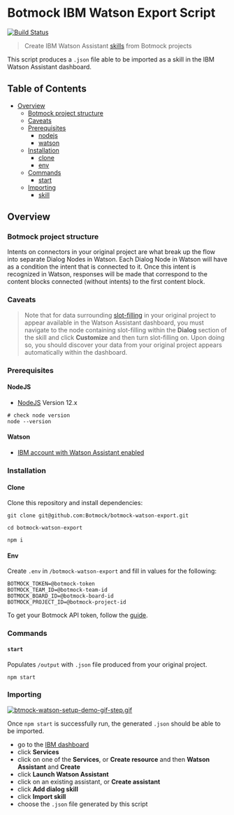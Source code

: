 # Botmock IBM Watson Export Script

[![Build Status](https://dev.azure.com/botmock/botmock-watson-export/_apis/build/status/Botmock.botmock-watson-export?branchName=master)](https://dev.azure.com/botmock/botmock-watson-export/_build/latest?definitionId=5&branchName=master)

> Create IBM Watson Assistant [skills](https://cloud.ibm.com/docs/services/assistant?topic=assistant-skill-add) from Botmock projects

This script produces a `.json` file able to be imported as a skill in the IBM Watson Assistant dashboard.

## Table of Contents

* [Overview](#overview)
  * [Botmock project structure](#botmock-project-structure)
  * [Caveats](#caveats)
  * [Prerequisites](#prerequisites)
    * [nodejs](#nodejs)
    * [watson](#watson)
  * [Installation](#installation)
    * [clone](#clone)
    * [env](#env)
  * [Commands](#commands)
    * [start](#start)
  * [Importing](#importing)
    * [skill](#skill)

## Overview

### Botmock project structure

Intents on connectors in your original project are what break up the flow into separate Dialog Nodes in Watson. Each Dialog Node in Watson will have as a condition the intent that is connected to it. Once this intent is recognized in Watson, responses will be made that correspond to the content blocks connected (without intents) to the first content block.

### Caveats

> Note that for data surrounding [slot-filling](https://cloud.ibm.com/docs/services/assistant?topic=assistant-tutorial-slots-complex) in your original project to appear available in the Watson Assistant dashboard, you must navigate to the node containing slot-filling within the **Dialog** section of the skill and click **Customize** and then turn slot-filling on. Upon doing so, you should discover your data from your original project appears automatically within the dashboard.

### Prerequisites

#### NodeJS

- [NodeJS](https://nodejs.org/en/) Version 12.x

```shell
# check node version
node --version
```

#### Watson

- [IBM account with Watson Assistant enabled](https://assistant-us-east.watsonplatform.net/)

### Installation

#### Clone

Clone this repository and install dependencies:

```shell
git clone git@github.com:Botmock/botmock-watson-export.git

cd botmock-watson-export

npm i
```

#### Env

Create `.env` in `/botmock-watson-export` and fill in values for the following:

```shell
BOTMOCK_TOKEN=@botmock-token
BOTMOCK_TEAM_ID=@botmock-team-id
BOTMOCK_BOARD_ID=@botmock-board-id
BOTMOCK_PROJECT_ID=@botmock-project-id
```

To get your Botmock API token, follow the [guide](http://help.botmock.com/en/articles/2334581-developer-api).

### Commands

#### `start`

Populates `/output` with `.json` file produced from your original project.

```shell
npm start
```

### Importing

[![btmock-watson-setup-demo-gif-step.gif](https://s5.gifyu.com/images/btmock-watson-setup-demo-gif-step.gif)](https://gifyu.com/image/vLcV)

Once `npm start` is successfully run, the generated `.json` should be able to be imported.

- go to the [IBM dashboard](https://cloud.ibm.com/)
- click **Services**
- click on one of the **Services**, or **Create resource** and then **Watson Assistant** and **Create**
- click **Launch Watson Assistant**
- click on an existing assistant, or **Create assistant**
- click **Add dialog skill**
- click **Import skill**
- choose the `.json` file generated by this script
